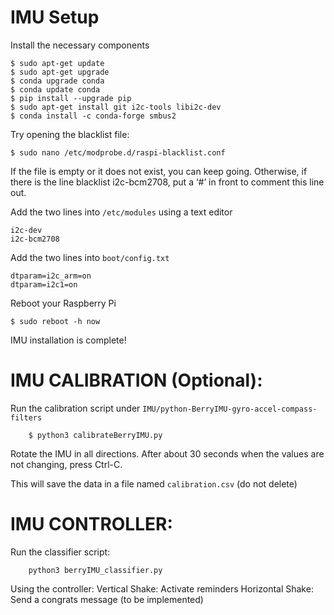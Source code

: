 # IMU Setup

Install the necessary components
```
$ sudo apt-get update
$ sudo apt-get upgrade
$ conda upgrade conda
$ conda update conda
$ pip install --upgrade pip
$ sudo apt-get install git i2c-tools libi2c-dev
$ conda install -c conda-forge smbus2
```

Try opening the blacklist file:
```
$ sudo nano /etc/modprobe.d/raspi-blacklist.conf
```
If the file is empty or it does not exist, you can keep going. Otherwise, if there is the line
blacklist i2c-bcm2708, put a ‘#’ in front to comment this line out.

Add the two lines into `/etc/modules` using a text editor
```
i2c-dev
i2c-bcm2708
```

Add the two lines into `boot/config.txt`
```
dtparam=i2c_arm=on
dtparam=i2c1=on
```

Reboot your Raspberry Pi
```
$ sudo reboot -h now
```

IMU installation is complete!

# IMU CALIBRATION (Optional):
Run the calibration script under `IMU/python-BerryIMU-gyro-accel-compass-filters`
```
	$ python3 calibrateBerryIMU.py
```
	
Rotate the IMU in all directions. After about 30 seconds when the values are not changing, press Ctrl-C. 

This will save the data in a file named `calibration.csv` (do not delete)


# IMU CONTROLLER:
Run the classifier script:
```
	python3 berryIMU_classifier.py
```

Using the controller:
    Vertical Shake: Activate reminders
    Horizontal Shake: Send a congrats message (to be implemented)




